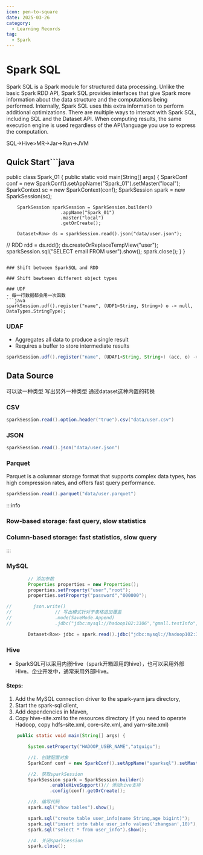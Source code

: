 ```yaml
---
icon: pen-to-square
date: 2025-03-26
category:
  - Learning Records
tag:
  - Spark
---
```


# Spark SQL
Spark SQL is a Spark module for structured data processing. Unlike the basic Spark RDD API, Spark SQL provides interfaces that give Spark more information about the data structure and the computations being performed. Internally, Spark SQL uses this extra information to perform additional optimizations. There are multiple ways to interact with Spark SQL, including SQL and the Dataset API. When computing results, the same execution engine is used regardless of the API/language you use to express the computation.

SQL->Hive>MR->Jar->Run->JVM
## Quick Start```java
public class Spark_01 {
    public static void main(String[] args) {
        SparkConf conf = new SparkConf().setAppName("Spark_01").setMaster("local");
        SparkContext sc = new SparkContext(conf);
        SparkSession spark = new SparkSession(sc);

        SparkSession sparkSession = SparkSession.builder()
                        .appName("Spark_01")
                        .master("local")
                        .getOrCreate();

        Dataset<Row> ds = sparkSession.read().json("data/user.json");
//        RDD<Row> rdd = ds.rdd();
        ds.createOrReplaceTempView("user");
        sparkSession.sql("SELECT email FROM user").show();
        spark.close();
    }
}
```

### Shift between SparkSQL and RDD

### Shift bewteeen different object types

### UDF
- 每一行数据都会用一次函数
```java
sparkSession.udf().register("name", (UDF1<String, String>) o -> null, DataTypes.StringType);
```

### UDAF
- Aggregates all data to produce a single result
- Requires a buffer to store intermediate results
```java
sparkSession.udf().register("name", (UDAF1<String, String>) (acc, o) -> null, DataTypes.StringType);
```

## Data Source
可以读一种类型 写出另外一种类型 通过dataset这种内置的转换

### CSV
```java
sparkSession.read().option.header("true").csv("data/user.csv")
```
### JSON
```java
sparkSession.read().json("data/user.json")
```

### Parquet
Parquet is a columnar storage format that supports complex data types, has high compression rates, and offers fast query performance.
```java
sparkSession.read().parquet("data/user.parquet")
```
:::info
### Row-based storage: fast query, slow statistics
### Column-based storage: fast statistics, slow query
:::

### MySQL
```java
        // 添加参数
        Properties properties = new Properties();
        properties.setProperty("user","root");
        properties.setProperty("password","000000");

//        json.write()
//                // 写出模式针对于表格追加覆盖
//                .mode(SaveMode.Append)
//                .jdbc("jdbc:mysql://hadoop102:3306","gmall.testInfo",properties);

        Dataset<Row> jdbc = spark.read().jdbc("jdbc:mysql://hadoop102:3306/gmall?useSSL=false&useUnicode=true&characterEncoding=UTF-8&allowPublicKeyRetrieval=true", "test_info", properties);
```

### Hive
- SparkSQL可以采用内嵌Hive（spark开箱即用的hive），也可以采用外部Hive。企业开发中，通常采用外部Hive。

#### Steps:
1. Add the MySQL connection driver to the spark-yarn jars directory,
2. Start the spark-sql client,
3. Add dependencies in Maven,
4. Copy hive-site.xml to the resources directory (if you need to operate Hadoop, copy hdfs-site.xml, core-site.xml, and yarn-site.xml)
```java 
    public static void main(String[] args) {

        System.setProperty("HADOOP_USER_NAME","atguigu");

        //1. 创建配置对象
        SparkConf conf = new SparkConf().setAppName("sparksql").setMaster("local[*]");

        //2. 获取sparkSession
        SparkSession spark = SparkSession.builder()
                .enableHiveSupport()// 添加hive支持
                .config(conf).getOrCreate();

        //3. 编写代码
        spark.sql("show tables").show();

        spark.sql("create table user_info(name String,age bigint)");
        spark.sql("insert into table user_info values('zhangsan',10)");
        spark.sql("select * from user_info").show();

        //4. 关闭sparkSession
        spark.close();
    
```
